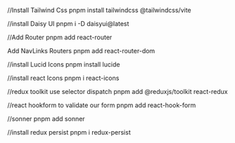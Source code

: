  //Install Tailwind Css
pnpm install tailwindcss @tailwindcss/vite

//install Daisy UI
pnpm i -D daisyui@latest

//Add Router
pnpm add react-router

Add NavLinks Routers
pnpm add react-router-dom

//install Lucid Icons
pnpm install lucide

//install react Icons
pnpm i react-icons

//redux toolkit use selector dispatch
pnpm add @reduxjs/toolkit react-redux

//react hookform to validate our form
pnpm add react-hook-form

//sonner 
pnpm add sonner

//install redux persist
pnpm i redux-persist